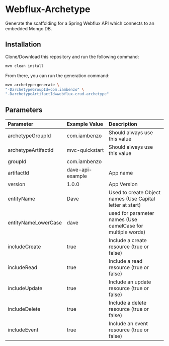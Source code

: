 # Webflux-Archetype

Generate the scaffolding for a Spring Webflux API which connects to an embedded Mongo DB.

## Installation

Clone/Download this repository and run the following command:

```sh
mvn clean install
```

From there, you can run the generation command:

```sh
mvn archetype:generate \
"-DarchetypeGroupId=com.iambenzo" \
"-DarchetypeArtifactId=webflux-crud-archetype"
```

## Parameters

|Parameter|Example Value|Description|
|:---|:---|:---|
|archetypeGroupId|com.iambenzo|Should always use this value|
|archetypeArtifactId|mvc-quickstart|Should always use this value|
|groupId|com.iambenzo||
|artifactId|dave-api-example|App name|
|version|1.0.0|App Version|
|entityName|Dave|Used to create Object names (Use Capital letter at start)|
|entityNameLowerCase|dave|used for parameter names (Use camelCase for multiple words)|
|includeCreate|true|Include a create resource (true or false)|
|includeRead|true|Include a read resource (true or false)|
|includeUpdate|true|Include an update resource (true or false)|
|includeDelete|true|Include a delete resource (true or false)|
|includeEvent|true|Include an event resource (true or false)|
